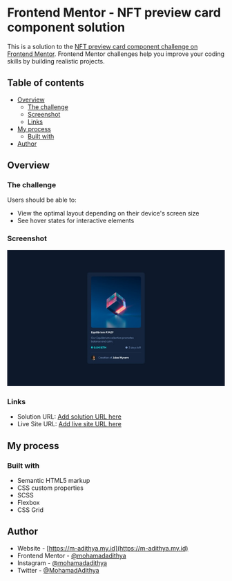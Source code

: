 # Frontend Mentor - NFT preview card component solution

This is a solution to the [NFT preview card component challenge on Frontend Mentor](https://www.frontendmentor.io/challenges/nft-preview-card-component-SbdUL_w0U). Frontend Mentor challenges help you improve your coding skills by building realistic projects. 

## Table of contents

- [Overview](#overview)
  - [The challenge](#the-challenge)
  - [Screenshot](#screenshot)
  - [Links](#links)
- [My process](#my-process)
  - [Built with](#built-with)
- [Author](#author)

## Overview

### The challenge

Users should be able to:

- View the optimal layout depending on their device's screen size
- See hover states for interactive elements

### Screenshot

![](./screenshot.jpg)

### Links

- Solution URL: [Add solution URL here](https://your-solution-url.com)
- Live Site URL: [Add live site URL here](https://your-live-site-url.com)

## My process

### Built with

- Semantic HTML5 markup
- CSS custom properties
- SCSS
- Flexbox
- CSS Grid

## Author

- Website - [https://m-adithya.my.id](https://m-adithya.my.id)
- Frontend Mentor - [@mohamadadithya](https://www.frontendmentor.io/profile/mohamadadithya)
- Instagram - [@mohamadadithya](https://www.instagram.com/mohamadadithya)
- Twitter - [@MohamadAdithya](https://www.twitter.com/MohamadAdithya)
